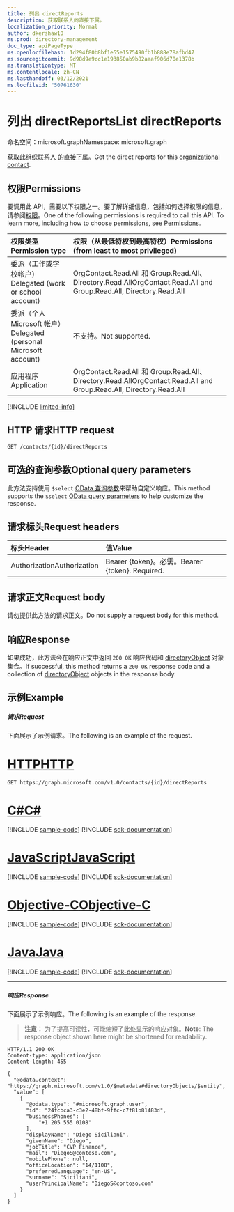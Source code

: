 ```yaml
---
title: 列出 directReports
description: 获取联系人的直接下属。
localization_priority: Normal
author: dkershaw10
ms.prod: directory-management
doc_type: apiPageType
ms.openlocfilehash: 1d294f80b8bf1e55e1575490fb1b888e78afbd47
ms.sourcegitcommit: 9d98d9e9cc1e193850ab9b82aaaf906d70e1378b
ms.translationtype: MT
ms.contentlocale: zh-CN
ms.lasthandoff: 03/12/2021
ms.locfileid: "50761630"
---
```

# <a name="list-directreports"></a><span data-ttu-id="18c4f-103">列出 directReports</span><span class="sxs-lookup"><span data-stu-id="18c4f-103">List directReports</span></span>

<span data-ttu-id="18c4f-104">命名空间：microsoft.graph</span><span class="sxs-lookup"><span data-stu-id="18c4f-104">Namespace: microsoft.graph</span></span>

<span data-ttu-id="18c4f-105">获取此组织联系人 [的直接下属](../resources/orgcontact.md)。</span><span class="sxs-lookup"><span data-stu-id="18c4f-105">Get the direct reports for this [organizational contact](../resources/orgcontact.md).</span></span>

## <a name="permissions"></a><span data-ttu-id="18c4f-106">权限</span><span class="sxs-lookup"><span data-stu-id="18c4f-106">Permissions</span></span>
<span data-ttu-id="18c4f-p101">要调用此 API，需要以下权限之一。要了解详细信息，包括如何选择权限的信息，请参阅[权限](/graph/permissions-reference)。</span><span class="sxs-lookup"><span data-stu-id="18c4f-p101">One of the following permissions is required to call this API. To learn more, including how to choose permissions, see [Permissions](/graph/permissions-reference).</span></span>

|<span data-ttu-id="18c4f-109">权限类型</span><span class="sxs-lookup"><span data-stu-id="18c4f-109">Permission type</span></span>      | <span data-ttu-id="18c4f-110">权限（从最低特权到最高特权）</span><span class="sxs-lookup"><span data-stu-id="18c4f-110">Permissions (from least to most privileged)</span></span>              |
|:--------------------|:---------------------------------------------------------|
|<span data-ttu-id="18c4f-111">委派（工作或学校帐户）</span><span class="sxs-lookup"><span data-stu-id="18c4f-111">Delegated (work or school account)</span></span> | <span data-ttu-id="18c4f-112">OrgContact.Read.All 和 Group.Read.All、Directory.Read.All</span><span class="sxs-lookup"><span data-stu-id="18c4f-112">OrgContact.Read.All and Group.Read.All, Directory.Read.All</span></span>  |
|<span data-ttu-id="18c4f-113">委派（个人 Microsoft 帐户）</span><span class="sxs-lookup"><span data-stu-id="18c4f-113">Delegated (personal Microsoft account)</span></span> | <span data-ttu-id="18c4f-114">不支持。</span><span class="sxs-lookup"><span data-stu-id="18c4f-114">Not supported.</span></span>    |
|<span data-ttu-id="18c4f-115">应用程序</span><span class="sxs-lookup"><span data-stu-id="18c4f-115">Application</span></span> | <span data-ttu-id="18c4f-116">OrgContact.Read.All 和 Group.Read.All、Directory.Read.All</span><span class="sxs-lookup"><span data-stu-id="18c4f-116">OrgContact.Read.All and Group.Read.All, Directory.Read.All</span></span> |

[!INCLUDE [limited-info](../../includes/limited-info.md)]

## <a name="http-request"></a><span data-ttu-id="18c4f-117">HTTP 请求</span><span class="sxs-lookup"><span data-stu-id="18c4f-117">HTTP request</span></span>
<!-- { "blockType": "ignored" } -->
```http
GET /contacts/{id}/directReports
```
## <a name="optional-query-parameters"></a><span data-ttu-id="18c4f-118">可选的查询参数</span><span class="sxs-lookup"><span data-stu-id="18c4f-118">Optional query parameters</span></span>
<span data-ttu-id="18c4f-119">此方法支持使用 `$select` [OData 查询参数](/graph/query-parameters)来帮助自定义响应。</span><span class="sxs-lookup"><span data-stu-id="18c4f-119">This method supports the `$select` [OData query parameters](/graph/query-parameters) to help customize the response.</span></span>

## <a name="request-headers"></a><span data-ttu-id="18c4f-120">请求标头</span><span class="sxs-lookup"><span data-stu-id="18c4f-120">Request headers</span></span>
| <span data-ttu-id="18c4f-121">标头</span><span class="sxs-lookup"><span data-stu-id="18c4f-121">Header</span></span>       | <span data-ttu-id="18c4f-122">值</span><span class="sxs-lookup"><span data-stu-id="18c4f-122">Value</span></span> |
|:-----------|:----------|
| <span data-ttu-id="18c4f-123">Authorization</span><span class="sxs-lookup"><span data-stu-id="18c4f-123">Authorization</span></span>  | <span data-ttu-id="18c4f-p102">Bearer {token}。必需。</span><span class="sxs-lookup"><span data-stu-id="18c4f-p102">Bearer {token}. Required.</span></span> |

## <a name="request-body"></a><span data-ttu-id="18c4f-126">请求正文</span><span class="sxs-lookup"><span data-stu-id="18c4f-126">Request body</span></span>
<span data-ttu-id="18c4f-127">请勿提供此方法的请求正文。</span><span class="sxs-lookup"><span data-stu-id="18c4f-127">Do not supply a request body for this method.</span></span>

## <a name="response"></a><span data-ttu-id="18c4f-128">响应</span><span class="sxs-lookup"><span data-stu-id="18c4f-128">Response</span></span>

<span data-ttu-id="18c4f-129">如果成功，此方法会在响应正文中返回 `200 OK` 响应代码和 [directoryObject](../resources/directoryobject.md) 对象集合。</span><span class="sxs-lookup"><span data-stu-id="18c4f-129">If successful, this method returns a `200 OK` response code and a collection of [directoryObject](../resources/directoryobject.md) objects in the response body.</span></span>
## <a name="example"></a><span data-ttu-id="18c4f-130">示例</span><span class="sxs-lookup"><span data-stu-id="18c4f-130">Example</span></span>
##### <a name="request"></a><span data-ttu-id="18c4f-131">请求</span><span class="sxs-lookup"><span data-stu-id="18c4f-131">Request</span></span>
<span data-ttu-id="18c4f-132">下面展示了示例请求。</span><span class="sxs-lookup"><span data-stu-id="18c4f-132">The following is an example of the request.</span></span>


# <a name="http"></a>[<span data-ttu-id="18c4f-133">HTTP</span><span class="sxs-lookup"><span data-stu-id="18c4f-133">HTTP</span></span>](#tab/http)
<!-- {
  "blockType": "request",
  "name": "contacts_get_directreports"
}-->
```msgraph-interactive
GET https://graph.microsoft.com/v1.0/contacts/{id}/directReports
```
# <a name="c"></a>[<span data-ttu-id="18c4f-134">C#</span><span class="sxs-lookup"><span data-stu-id="18c4f-134">C#</span></span>](#tab/csharp)
[!INCLUDE [sample-code](../includes/snippets/csharp/contacts-get-directreports-csharp-snippets.md)]
[!INCLUDE [sdk-documentation](../includes/snippets/snippets-sdk-documentation-link.md)]

# <a name="javascript"></a>[<span data-ttu-id="18c4f-135">JavaScript</span><span class="sxs-lookup"><span data-stu-id="18c4f-135">JavaScript</span></span>](#tab/javascript)
[!INCLUDE [sample-code](../includes/snippets/javascript/contacts-get-directreports-javascript-snippets.md)]
[!INCLUDE [sdk-documentation](../includes/snippets/snippets-sdk-documentation-link.md)]

# <a name="objective-c"></a>[<span data-ttu-id="18c4f-136">Objective-C</span><span class="sxs-lookup"><span data-stu-id="18c4f-136">Objective-C</span></span>](#tab/objc)
[!INCLUDE [sample-code](../includes/snippets/objc/contacts-get-directreports-objc-snippets.md)]
[!INCLUDE [sdk-documentation](../includes/snippets/snippets-sdk-documentation-link.md)]

# <a name="java"></a>[<span data-ttu-id="18c4f-137">Java</span><span class="sxs-lookup"><span data-stu-id="18c4f-137">Java</span></span>](#tab/java)
[!INCLUDE [sample-code](../includes/snippets/java/contacts-get-directreports-java-snippets.md)]
[!INCLUDE [sdk-documentation](../includes/snippets/snippets-sdk-documentation-link.md)]

---


##### <a name="response"></a><span data-ttu-id="18c4f-138">响应</span><span class="sxs-lookup"><span data-stu-id="18c4f-138">Response</span></span>
<span data-ttu-id="18c4f-139">下面展示了示例响应。</span><span class="sxs-lookup"><span data-stu-id="18c4f-139">The following is an example of the response.</span></span>
><span data-ttu-id="18c4f-140">**注意：** 为了提高可读性，可能缩短了此处显示的响应对象。</span><span class="sxs-lookup"><span data-stu-id="18c4f-140">**Note**: The response object shown here might be shortened for readability.</span></span> 
<!-- {
  "blockType": "response",
  "truncated": true,
  "@odata.type": "microsoft.graph.directoryObject",
  "isCollection": true
} -->
```http
HTTP/1.1 200 OK
Content-type: application/json
Content-length: 455

{
  "@odata.context": "https://graph.microsoft.com/v1.0/$metadata#directoryObjects/$entity",
  "value": [
    {
      "@odata.type": "#microsoft.graph.user",
      "id": "24fcbca3-c3e2-48bf-9ffc-c7f81b81483d",
      "businessPhones": [
          "+1 205 555 0108"
      ],
      "displayName": "Diego Siciliani",
      "givenName": "Diego",
      "jobTitle": "CVP Finance",
      "mail": "DiegoS@contoso.com",
      "mobilePhone": null,
      "officeLocation": "14/1108",
      "preferredLanguage": "en-US",
      "surname": "Siciliani",
      "userPrincipalName": "DiegoS@contoso.com"
    }
  ]
}
```

<!-- uuid: 8fcb5dbc-d5aa-4681-8e31-b001d5168d79
2015-10-25 14:57:30 UTC -->
<!--
{
  "type": "#page.annotation",
  "description": "List directReports",
  "keywords": "",
  "section": "documentation",
  "tocPath": "",
  "suppressions": [
  ]
}
-->

